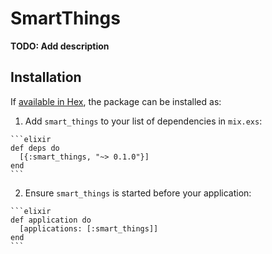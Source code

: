 # SmartThings

**TODO: Add description**

## Installation

If [available in Hex](https://hex.pm/docs/publish), the package can be installed as:

  1. Add `smart_things` to your list of dependencies in `mix.exs`:

    ```elixir
    def deps do
      [{:smart_things, "~> 0.1.0"}]
    end
    ```

  2. Ensure `smart_things` is started before your application:

    ```elixir
    def application do
      [applications: [:smart_things]]
    end
    ```


